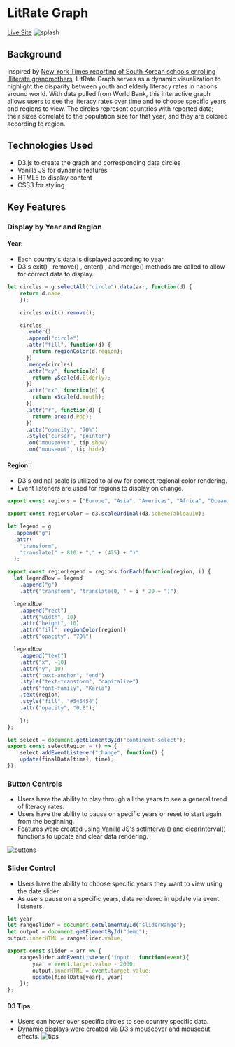 # LitRate Graph
[Live Site](https://juliawang105.github.io/lit-rate-graph/)
![splash](https://i.pinimg.com/originals/4c/f6/6d/4cf66dd46a4544c01235ec268bd11c34.gif)

## Background

Inspired by [New York Times reporting of South Korean schools enrolling illiterate grandmothers](https://www.nytimes.com/2019/04/27/world/asia/south-korea-school-grandmothers.html), LitRate Graph serves as a dynamic visualization to highlight the disparity between youth and elderly literacy rates in nations around world. With data pulled from World Bank, this interactive graph allows users to see the literacy rates over time and to choose specific years and regions to view. The circles represent countries with reported data; their sizes correlate to the population size for that year, and they are colored according to region. 

## Technologies Used

* D3.js to create the graph and corresponding data circles
* Vanilla JS for dynamic features 
* HTML5 to display content 
* CSS3 for styling 

## Key Features

### Display by Year and Region

#### Year:

* Each country's data is displayed according to year. 
* D3's exit() , remove() , enter() , and merge() methods are called to allow for correct data to display. 
```javascript
let circles = g.selectAll("circle").data(arr, function(d) {
    return d.name;
    });

    circles.exit().remove();

    circles
      .enter()
      .append("circle")
      .attr("fill", function(d) {
        return regionColor(d.region);
      })
      .merge(circles)
      .attr("cy", function(d) {
        return yScale(d.Elderly);
      })
      .attr("cx", function(d) {
        return xScale(d.Youth);
      })
      .attr("r", function(d) {
        return area(d.Pop);
      })
      .attr("opacity", "70%")
      .style("cursor", "pointer")
      .on("mouseover", tip.show)
      .on("mouseout", tip.hide);
   ```
   #### Region: 
   * D3's ordinal scale is utilized to allow for correct regional color rendering. 
   * Event listeners are used for regions to display on change.
``` javascript
export const regions = ["Europe", "Asia", "Americas", "Africa", "Oceania"];

export const regionColor = d3.scaleOrdinal(d3.schemeTableau10);

let legend = g
  .append("g")
  .attr(
    "transform",
    "translate(" + 810 + "," + (425) + ")"
  );

export const regionLegend = regions.forEach(function(region, i) {
  let legendRow = legend
    .append("g")
    .attr("transform", "translate(0, " + i * 20 + ")");

  legendRow
    .append("rect")
    .attr("width", 10)
    .attr("height", 10)
    .attr("fill", regionColor(region))
    .attr("opacity", "70%")

  legendRow
    .append("text")
    .attr("x", -10)
    .attr("y", 10)
    .attr("text-anchor", "end")
    .style("text-transform", "capitalize")
    .attr("font-family", "Karla")
    .text(region)
    .style("fill", "#545454")
    .attr("opacity", "0.8");

    });
};

let select = document.getElementById("continent-select");
export const selectRegion = () => {
    select.addEventListener("change", function() {
    update(finalData[time], time);
});

   ```
### Button Controls

* Users have the ability to play through all the years to see a general trend of literacy rates. 
* Users have the ability to pause on specific years or reset to start again from the beginning. 
* Features were created using Vanilla JS's setInterval() and clearInterval() functions to update and clear data rendering. 

![buttons](https://i.pinimg.com/originals/2a/e2/42/2ae242aeead1bdfd33d8871bacdfc038.gif)

### Slider Control

* Users have the ability to choose specific years they want to view using the date slider. 
* As users pause on a specific years, data rendered in update via event listeners. 
```  javascript let rangeslider = document.getElementById("sliderRange");
let year;
let rangeslider = document.getElementById("sliderRange");
let output = document.getElementById("demo");
output.innerHTML = rangeslider.value;

export const slider = arr => {
    rangeslider.addEventListener('input', function(event){
        year = event.target.value - 2000;
        output.innerHTML = event.target.value;
        update(finalData[year], year)
    });
};
   ```
#### D3 Tips 
* Users can hover over specific circles to see country specific data. 
* Dynamic displays were created via D3's mouseover and mouseout effects. 
![tips](https://i.pinimg.com/originals/58/2c/73/582c73137fd19002a0c8765f5d53b98e.gif)





